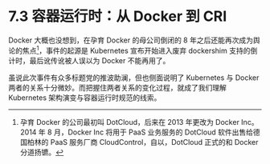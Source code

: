 # 7.3 容器运行时：从 Docker 到 CRI

Docker 大概也没想到，在孕育 Docker 的母公司倒闭的 8 年之后还能再次成为舆论的焦点[^1]，事件的起源是 Kubernetes 宣布开始进入废弃 dockershim 支持的倒计时，最后讹传讹被人误以为 Docker 不能再用了。

虽说此次事件有众多标题党的推波助澜，但也侧面说明了 Kubernetes 与 Docker 两者的关系十分微妙。而把握住两者关系的变化过程，就成了我们理解 Kubernetes 架构演变与容器运行时规范的线索。

[^1]: 孕育 Docker 的公司最初叫 DotCloud，后来在 2013 年更改为 Docker Inc。2014 年 8 月，Docker Inc 将用于 PaaS 业务服务的 DotCloud 软件出售给德国柏林的 PaaS 服务厂商 CloudControl，自以，DotCloud 正式的和 Docker 分道扬镳。
